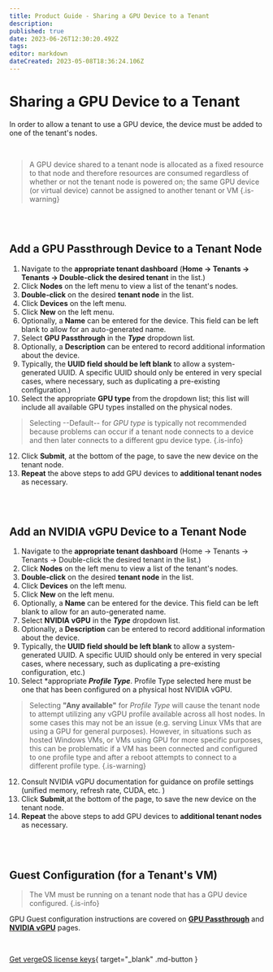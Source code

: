 ```yaml
---
title: Product Guide - Sharing a GPU Device to a Tenant
description: 
published: true
date: 2023-06-26T12:30:20.492Z
tags: 
editor: markdown
dateCreated: 2023-05-08T18:36:24.106Z
---
```


# Sharing a GPU Device to a Tenant

In order to allow a tenant to use a GPU device, the device must be added to one of the tenant's nodes.  

<br>


> A GPU device shared to a tenant node is allocated as a fixed resource to that node and therefore resources are consumed regardless of whether or not the tenant node is powered on; the same GPU device (or virtual device) cannot be assigned to another tenant or VM {.is-warning}

<br>
<br>


## Add a GPU Passthrough Device to a Tenant Node

1. Navigate to the **appropriate tenant dashboard** (**Home -> Tenants -> Tenants -> Double-click the desired tenant** in the list.) 
3. Click **Nodes** on the left menu to view a list of the tenant's nodes.
4.  **Double-click** on the desired **tenant node** in the list. 
5. Click **Devices** on the left menu.
6. Click **New** on the left menu.
7. Optionally, a **Name** can be entered for the device.  This field can be left blank to allow for an auto-generated name.  
8. Select **GPU Passthrough** in the ***Type*** dropdown list.
9. Optionally, a **Description** can be entered to record additional information about the device. 
10. Typically, the **UUID field should be left blank** to allow a system-generated UUID.  A specific UUID should only be entered in very special cases, where necessary, such as duplicating a pre-existing configuration.)
11. Select the appropriate **GPU type** from the dropdown list; this list will include all available GPU types installed on the physical nodes.  
> Selecting --Default-- for *GPU type* is typically not recommended because problems can occur if a tenant node connects to a device and then later connects to a different gpu device type. {.is-info}
12. Click **Submit**, at the bottom of the page, to save the new device on the tenant node.
13. **Repeat** the above steps to add GPU devices to **additional tenant nodes** as necessary.

<br>
<br>


## Add an NVIDIA vGPU Device to a Tenant Node

1. Navigate to the **appropriate tenant dashboard** (Home -> Tenants -> Tenants -> Double-click the desired tenant in the list.) 
3. Click **Nodes** on the left menu to view a list of the tenant's nodes.
4.  **Double-click** on the desired **tenant node** in the list. 
5. Click **Devices** on the left menu.
6. Click **New** on the left menu.
7. Optionally, a **Name** can be entered for the device.  This field can be left blank to allow for an auto-generated name.  
8. Select **NVIDIA vGPU** in the ***Type*** dropdown list. 
9. Optionally, a **Description** can be entered to record additional information about the device. 
10. Typically, the **UUID field should be left blank** to allow a system-generated UUID.  A specific UUID should only be entered in very special cases, where necessary, such as duplicating a pre-existing configuration, etc.)
11. Select *appropriate ***Profile Type***.  Profile Type selected here must be one that has been configured on a physical host NVIDIA vGPU.  
> Selecting **"Any available"** for *Profile Type*  will cause the tenant node to attempt utilizing any vGPU profile available across all host nodes.  In some cases this may not be an issue (e.g. serving Linux VMs that are using a GPU for general purposes). However, in situations such as hosted Windows VMs, or VMs using GPU for more specific purposes, this can be problematic if a VM has been connected and configured to one profile type and after a reboot attempts to connect to a different profile type. {.is-warning}

12. Consult NVIDIA vGPU documentation for guidance on profile settings (unified memory, refresh rate, CUDA, etc. )
12. Click **Submit**,at the bottom of the page, to save the new device on the tenant node.
13. **Repeat** the above steps to add GPU devices to **additional tenant nodes** as necessary.

<br>
<br>

## Guest Configuration (for a Tenant's VM)

> The VM must be running on a tenant node that has a GPU device configured. {.is-info}

GPU Guest configuration instructions are covered on [**GPU Passthrough**](/docs/product-guide/GPUPassthrough) and [**NVIDIA vGPU**](/docs/product-guide/nvidiavGPU) pages.

<br>

[Get vergeOS license keys](https://www.verge.io/test-drive){ target="_blank" .md-button }




